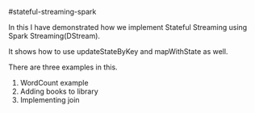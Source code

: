 #stateful-streaming-spark

In this I have demonstrated how we implement Stateful Streaming using Spark Streaming(DStream).

It shows how to use updateStateByKey and mapWithState as well.

There are three examples in this.

1. WordCount example
2. Adding books to library
3. Implementing join
